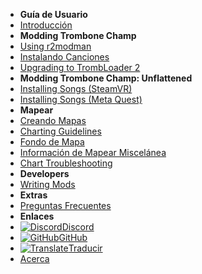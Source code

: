 - **Guía de Usuario**
- [Introducción](./)
- **Modding Trombone Champ**
- [Using r2modman](installing-r2modman)
- [Instalando Canciones](installing-songs)
- [Upgrading to TrombLoader 2](migrating-to-v2)
- **Modding Trombone Champ: Unflattened**
- [Installing Songs (SteamVR)](installing-songs-steamvr)
- [Installing Songs (Meta Quest)](installing-songs-quest)
- **Mapear**
- [Creando Mapas](creating-charts)
- [Charting Guidelines](charting-guidelines)
- [Fondo de Mapa](chart-backgrounds)
- [Información de Mapear Miscelánea](misc-charting-info)
- [Chart Troubleshooting](chart-troubleshooting)
- **Developers**
- [Writing Mods](writing-mods)
- **Extras**
- [Preguntas Frecuentes](faq)
- **Enlaces**
- [![Discord](https://icongr.am/simple/discord.svg?colored&size=16)Discord](https://discord.gg/KVzKRsbetJ)
- [![GitHub](https://icongr.am/simple/github.svg?color=808080&size=16)GitHub](https://github.com/tc-mods/TromboneChampModdingWiki)
- [![Translate](https://icongr.am/material/translate.svg?color=808080&size=16)Traducir](https://crowdin.com/project/trombone-champ-modding-wiki)
- [Acerca](about)
